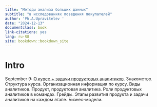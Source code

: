 ```yaml
--- 
title: "Методы анализа больших данных"
subtitle: "в исследованиях поведения покупателей"
author: 'Ph.A.Upravitelev '
date: "2024-12-13"
documentclass: book
link-citations: yes
lang: ru-RU
site: bookdown::bookdown_site
---
```


# Intro

September 9: [О курсе + задачи продуктовых аналитиков](#c1_intro). Знакомство. Структура курса. Организационная информация по курсу. Виды аналитиков. Продукт, продуктовая аналитика. Роли продуктовых аналитиков в командах. Грейды. Этапы развития продукта и задачи аналитиков на каждом этапе. Бизнес-модели.

<!-- September 18: [Метрики вовлечения и удержания](#c2_engagement) -->
